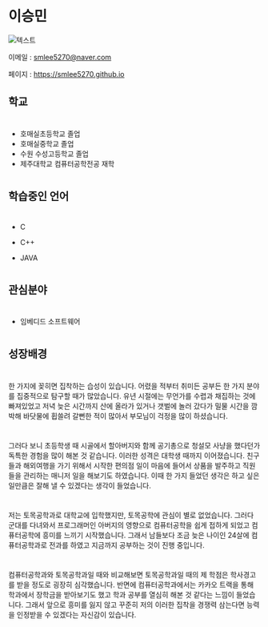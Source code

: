 


# 이승민 

![텍스트](https://raw.githubusercontent.com/jeromelachaud/freelancer-theme/master/screenshot.png)

이메일 : smlee5270@naver.com

페이지 : <https://smlee5270.github.io>
##
## 학교
  
  #
- 호매실초등학교 졸업
- 호매실중학교 졸업
- 수원 수성고등학교 졸업
- 제주대학교 컴퓨터공학전공 재학

#
## 학습중인 언어
  
 #

- C

- C++

- JAVA

#
## 관심분야
  
#

- 임베디드 소프트웨어


#
## 성장배경
  
#
  

한 가지에 꽂히면 집착하는 습성이 있습니다. 
어렸을 적부터 취미든 공부든 한 가지 분야를 집중적으로 탐구할 때가 많았습니다. 
유년 시절에는 무언가를 수렵과 채집하는 것에 빠져있었고 저녁 늦은 시간까지 산에 올라가 있거나 
갯벌에 놀러 갔다가 밀물 시간을 깜박해 바닷물에 휩쓸려 갈뻔한 적이 많아서 부모님이 걱정을 많이 하셨습니다.

#
  그러다 보니 초등학생 때 시골에서 할아버지와 함께 공기총으로 청설모 사냥을 했다던가 독특한 경험을 많이 해본 것 같습니다. 
이러한 성격은 대학생 때까지 이어졌습니다. 친구들과 해외여행을 가기 위해서 시작한 편의점 일이
 마음에 들어서 상품을 발주하고 직원들을 관리하는 매니저 일을 해보기도 하였습니다. 
이때 한 가지 들었던 생각은 하고 싶은 일만큼은 잘해 낼 수 있겠다는 생각이 들었습니다. 

#
  저는 토목공학과로 대학교에 입학했지만, 토목공학에 관심이 별로 없었습니다. 
 그러다 군대를 다녀와서 프로그래머인 아버지의 영향으로 컴퓨터공학을 쉽게 접하게 되었고 컴퓨터공학에 흥미를 느끼기 시작했습니다. 
 그래서 남들보다 조금 늦은 나이인 24살에 컴퓨터공학과로 전과를 하였고 지금까지 공부하는 것이 진행 중입니다. 
 
#
  컴퓨터공학과와 토목공학과일 때와 비교해보면 토목공학과일 때의 
제 학점은 학사경고를 받을 정도로 굉장히 심각했습니다. 
반면에 컴퓨터공학과에서는 카카오 트랙을 통해 학과에서 장학금을 받아보기도 했고 학과 공부를 열심히 해본 것 같다는 느낌이 들었습니다. 
그래서 앞으로 흥미를 잃지 않고 꾸준히 저의 이러한 집착을 경쟁력 삼는다면 능력을 인정받을 수 있겠다는 자신감이 있습니다.              
